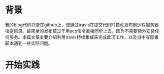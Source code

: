 # 背景

我的blog代码托管在github上，想通过travis在提交代码时自动发布到远程服务器指定目录。最简单的发布莫过于用scp命令直接同步上去，因为不需要额外安装任何服务。本篇文章主要介绍利用travis持续集成来完成此项工作，以及当中写部署脚本遇到一些实际问题。

# 开始实践
